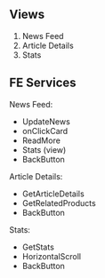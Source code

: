 ## Views

1. News Feed
2. Article Details
3. Stats

## FE Services

News Feed:

- UpdateNews
- onClickCard
- ReadMore
- Stats (view)
- BackButton

Article Details:

- GetArticleDetails
- GetRelatedProducts
- BackButton

Stats:

- GetStats
- HorizontalScroll
- BackButton